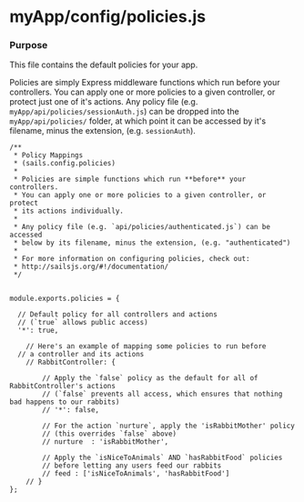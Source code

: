 # myApp/config/policies.js
### Purpose
This file contains the default policies for your app.

Policies are simply Express middleware functions which run before your controllers. You can apply one or more policies to a given controller, or protect just one of it's actions. Any policy file (e.g. `myApp/api/policies/sessionAuth.js`) can be dropped into the `myApp/api/policies/` folder, at which point it can be accessed by it's filename, minus the extension, (e.g. `sessionAuth`).


<docmeta name="uniqueID" value="policiesjs831604">
<docmeta name="displayName" value="policies.js">

```
/**
 * Policy Mappings
 * (sails.config.policies)
 *
 * Policies are simple functions which run **before** your controllers.
 * You can apply one or more policies to a given controller, or protect
 * its actions individually.
 *
 * Any policy file (e.g. `api/policies/authenticated.js`) can be accessed
 * below by its filename, minus the extension, (e.g. "authenticated")
 *
 * For more information on configuring policies, check out:
 * http://sailsjs.org/#!/documentation/
 */


module.exports.policies = {

  // Default policy for all controllers and actions
  // (`true` allows public access)
  '*': true,

	// Here's an example of mapping some policies to run before
  // a controller and its actions
	// RabbitController: {

		// Apply the `false` policy as the default for all of RabbitController's actions
		// (`false` prevents all access, which ensures that nothing bad happens to our rabbits)
		// '*': false,

		// For the action `nurture`, apply the 'isRabbitMother' policy
		// (this overrides `false` above)
		// nurture	: 'isRabbitMother',

		// Apply the `isNiceToAnimals` AND `hasRabbitFood` policies
		// before letting any users feed our rabbits
		// feed : ['isNiceToAnimals', 'hasRabbitFood']
	// }
};

```
